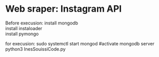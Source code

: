 # Web sraper: Instagram API


Before execusion: 
install mongodb <br>
install instaloader <br>
install pymongo <br>

for execusion:
sudo systemctl start  mongod #activate mongodb server <br>
python3 InesSouissiCode.py <br>

